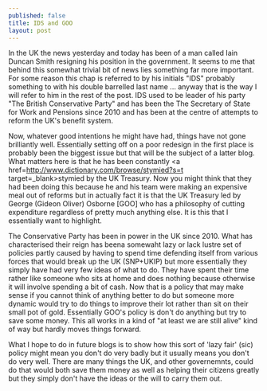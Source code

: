 ```yaml
---
published: false
title: IDS and GOO
layout: post
---
```

In the UK the news yesterday and today has been of a man called Iain Duncan Smith resigning his position in the government. It seems to me that behind this somewhat trivial bit of news lies something far more important. For some reason this chap is referred to by his initials "IDS" probably something to with his double barrelled last name ... anyway that is the way I will refer to him in the rest of the post. IDS used to be leader of his party "The British Conservative Party" and has been the The Secretary of State for Work and Pensions since 2010 and has been at the centre of attempts to reform the UK's benefit system. 

Now, whatever good intentions he might have had, things have not gone brilliantly well. Essentially setting off on a poor redesign in the first place is probably been the biggest issue but that will be the subject of a latter blog. What matters here is that he has been constantly <a href=http://www.dictionary.com/browse/stymied?s=t target=_blank>stymied</a> by the UK Treasury. Now you might think that they had been doing this because he and his team were making an expensive meal out of reforms but in actually fact it is that the UK Treasury led by George (Gideon Oliver) Osborne [GOO] who has a philosophy of cutting expenditure regardless of pretty much anything else. It is this that I essentially want to highlight.

The Conservative Party has been in power in the UK since 2010. What has characterised their reign has beena somewaht lazy or lack lustre set of policies partly caused by having to spend time defending itself from various forces that would break up the UK (SNP+UKIP) but more essentially they simply have had very few ideas of what to do. They have spent their time rather like someone who sits at home and does nothing because otherwise it will involve spending a bit of cash. Now that is a policy that may make sense if you cannot think of anything better to do but someone more dynamic would try to do things to improve their lot rather than sit on their small pot of gold. Essentially GOO's policy is don't do anything but try to save some money. This all works in a kind of "at least we are still alive" kind of way but hardly moves things forward. 

What I hope to do in future blogs is to show how this sort of 'lazy fair' (sic) policy might mean you don't do very badly but it usually means you don't do very well. There are many things the UK, and other governemnts, could do that would both save them money as well as helping their citizens greatly but they simply don't have the ideas or the will to carry them out.     

